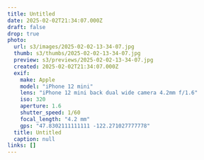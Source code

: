 ```yaml
---
title: Untitled
date: 2025-02-02T21:34:07.000Z
draft: false
drop: true
photo:
  url: s3/images/2025-02-02-13-34-07.jpg
  thumb: s3/thumbs/2025-02-02-13-34-07.jpg
  preview: s3/previews/2025-02-02-13-34-07.jpg
  created: 2025-02-02T21:34:07.000Z
  exif:
    make: Apple
    model: "iPhone 12 mini"
    lens: "iPhone 12 mini back dual wide camera 4.2mm f/1.6"
    iso: 320
    aperture: 1.6
    shutter_speed: 1/60
    focal_length: "4.2 mm"
    gps: "47.8302111111111 -122.271027777778"
  title: Untitled
  caption: null
links: []
---
```

